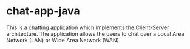 # chat-app-java
This is a chatting application which implements the Client-Server architecture. The application allows the users to chat over a Local Area Network (LAN) or Wide Area Network (WAN)
